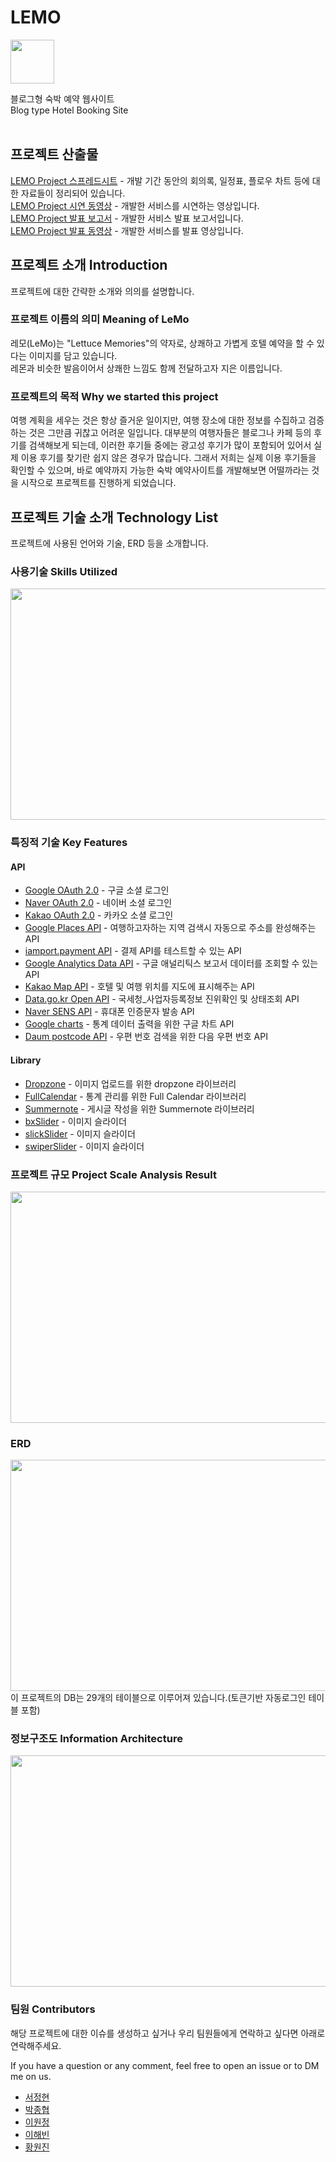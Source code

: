 # LEMO
<img src="https://user-images.githubusercontent.com/111489860/235365625-ed717f1e-3bce-4e95-a261-7b1b296af02f.png" width="auto" height="70">

블로그형 숙박 예약 웹사이트<br/>
Blog type Hotel Booking Site<br/>
<br/>

## 프로젝트 산출물
[LEMO Project 스프레드시트](https://docs.google.com/spreadsheets/d/1g1_pXSo88nbbJbCdhzgQ4fqB4OPCF-Uaa3gWi8o0Ogw/edit#gid=0) - 개발 기간 동안의 회의록, 일정표, 플로우 차트 등에 대한 자료들이 정리되어 있습니다.<br/>
[LEMO Project 시연 동영상](https://www.youtube.com/playlist?list=PL1mzjfr5p2obtALJpcc-zskZDSRy-Me9-) - 개발한 서비스를 시연하는 영상입니다.<br/>
[LEMO Project 발표 보고서](https://drive.google.com/file/d/1iTTPmrzW-q9KYpinDU13fGIp2rzyxq5X/view?usp=sharing) - 개발한 서비스 발표 보고서입니다.<br/>
[LEMO Project 발표 동영상](https://drive.google.com/file/d/1pzivPVf_OV5V4fGIJ4rxZ0ySCWPRszXp/view?usp=sharing) - 개발한 서비스를 발표 영상입니다.

## 프로젝트 소개 Introduction
프로젝트에 대한 간략한 소개와 의의를 설명합니다.

### 프로젝트 이름의 의미 Meaning of LeMo
레모(LeMo)는 "Lettuce Memories"의 약자로, 상쾌하고 가볍게 호텔 예약을 할 수 있다는 이미지를 담고 있습니다.</br>
레몬과 비슷한 발음이어서 상쾌한 느낌도 함께 전달하고자 지은 이름입니다.

### 프로젝트의 목적 Why we started this project
여행 계획을 세우는 것은 항상 즐거운 일이지만, 여행 장소에 대한 정보를 수집하고 검증하는 것은 그만큼 귀찮고 어려운 일입니다. 대부분의 여행자들은 블로그나 카페 등의 후기를 검색해보게 되는데, 이러한 후기들 중에는 광고성 후기가 많이 포함되어 있어서 실제 이용 후기를 찾기란 쉽지 않은 경우가 많습니다. 그래서 저희는 실제 이용 후기들을 확인할 수 있으며, 바로 예약까지 가능한 숙박 예약사이트를 개발해보면 어떨까라는 것을 시작으로 프로젝트를 진행하게 되었습니다.

## 프로젝트 기술 소개 Technology List
프로젝트에 사용된 언어와 기술, ERD 등을 소개합니다.

### 사용기술 Skills Utilized
<img src="https://user-images.githubusercontent.com/111489860/235429742-04497c3b-8a4b-4005-9a29-4df8f167fc8f.png"  width="700" height="370">

### 특징적 기술 Key Features 
#### API
- [Google OAuth 2.0](https://developers.google.com/identity/protocols/oauth2) - 구글 소셜 로그인
- [Naver OAuth 2.0](https://developers.naver.com/docs/login/api/api.md) - 네이버 소셜 로그인
- [Kakao OAuth 2.0](https://developers.kakao.com/docs/latest/ko/kakaologin/rest-api) - 카카오 소셜 로그인
- [Google Places API](https://developers.google.com/maps/documentation/places/web-service/overview) - 여행하고자하는 지역 검색시 자동으로 주소를 완성해주는 API
- [iamport.payment API](https://api.iamport.kr/) - 결제 API를 테스트할 수 있는 API
- [Google Analytics Data API](https://developers.google.com/analytics/devguides/reporting/data/v1?hl=en) - 구글 애널리틱스 보고서 데이터를 조회할 수 있는 API
- [Kakao Map API](https://apis.map.kakao.com/web/documentation/) - 호텔 및 여행 위치를 지도에 표시해주는 API
- [Data.go.kr Open API](https://www.data.go.kr/data/15081808/openapi.do) - 국세청_사업자등록정보 진위확인 및 상태조회 API
- [Naver SENS API](https://api.ncloud-docs.com/docs/ai-application-service-sens-smsv2) - 휴대폰 인증문자 발송 API
- [Google charts](https://developers.google.com/chart?hl=ko) - 통계 데이터 출력을 위한 구글 차트 API
- [Daum postcode API](https://postcode.map.daum.net/guide) - 우편 번호 검색을 위한 다음 우편 번호 API

#### Library 
- [Dropzone](https://www.dropzone.dev/) - 이미지 업로드를 위한 dropzone 라이브러리 
- [FullCalendar](https://fullcalendar.io/docs) - 통계 관리를 위한 Full Calendar 라이브러리 
- [Summernote](https://summernote.org/) - 게시글 작성을 위한 Summernote 라이브러리
- [bxSlider](https://bxslider.com/) - 이미지 슬라이더 
- [slickSlider](https://kenwheeler.github.io/slick/) - 이미지 슬라이더
- [swiperSlider](https://swiperjs.com/) - 이미지 슬라이더


### 프로젝트 규모 Project Scale Analysis Result
<img src="https://user-images.githubusercontent.com/111489860/235433600-4386bc58-11b5-45fe-8930-02e2efc4ec51.PNG"  width="700" height="370">

### ERD
<img src="https://user-images.githubusercontent.com/111489860/236473046-dd5a1b41-2ac0-4304-8263-93f9f0fb35ba.png"  width="700" height="370">
이 프로젝트의 DB는 29개의 테이블으로 이루어져 있습니다.(토큰기반 자동로그인 테이블 포함)

### 정보구조도 Information Architecture
<img src="https://user-images.githubusercontent.com/111489860/235429656-7fa358d6-661e-4ece-99b8-62128ca91b40.PNG"  width="700" height="370">

### 팀원 Contributors
해당 프로젝트에 대한 이슈를 생성하고 싶거나 우리 팀원들에게 연락하고 싶다면 아래로 연락해주세요.

If you have a question or any comment, feel free to open an issue or to DM me on us.

* [서정현](https://github.com/ooo3345sjh)
* [박종협](https://github.com/lazca2080)
* [이원정](https://github.com/Yiwonjeong)
* [이해빈](https://github.com/094haley)
* [황원진](https://github.com/hwangwonjin)
